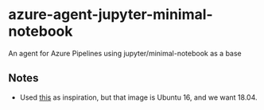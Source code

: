 # azure-agent-jupyter-minimal-notebook
An agent for Azure Pipelines using jupyter/minimal-notebook as a base


## Notes
* Used [this](https://docs.microsoft.com/en-us/azure/devops/pipelines/agents/docker?view=azure-devops) as inspiration, but that image is Ubuntu 16, and we want 18.04.
